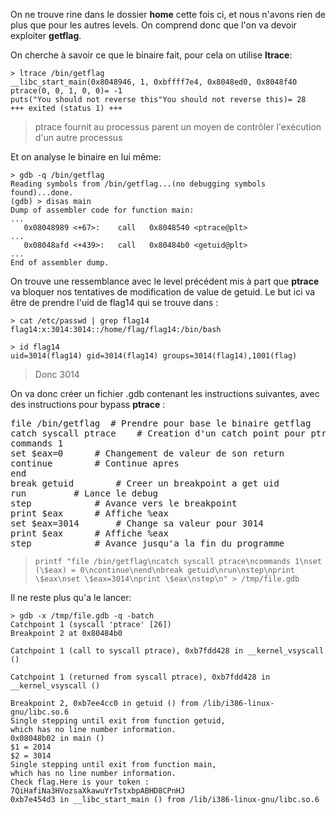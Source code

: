 On ne trouve rine dans le dossier **home** cette fois ci, et nous n'avons rien de plus que pour les autres levels. On comprend donc que l'on va devoir exploiter **getflag**.

On cherche à savoir ce que le binaire fait, pour cela on utilise **ltrace**:
<pre><code>> ltrace /bin/getflag
__libc_start_main(0x8048946, 1, 0xbffff7e4, 0x8048ed0, 0x8048f40 <unfinished ...>
ptrace(0, 0, 1, 0, 0)= -1
puts("You should not reverse this"You should not reverse this)= 28
+++ exited (status 1) +++
</code></pre>
> ptrace fournit au processus parent un moyen de contrôler l'exécution d'un autre processus

Et on analyse le binaire en lui même:
```
> gdb -q /bin/getflag
Reading symbols from /bin/getflag...(no debugging symbols found)...done.
(gdb) > disas main
Dump of assembler code for function main:
...
   0x08048989 <+67>:    call   0x8048540 <ptrace@plt>
...
   0x08048afd <+439>:   call   0x80484b0 <getuid@plt>
...
End of assembler dump.
```
On trouve une ressemblance avec le level précédent mis à part que **ptrace** va bloquer nos tentatives de modification de value de getuid.
Le but ici va être de prendre l'uid de flag14 qui se trouve dans :
<pre><code>> cat /etc/passwd | grep flag14
flag14:x:3014:3014::/home/flag/flag14:/bin/bash

> id flag14
uid=3014(flag14) gid=3014(flag14) groups=3014(flag14),1001(flag)
</code></pre>
> Donc 3014

On va donc créer un fichier .gdb contenant les instructions suivantes, avec des instructions pour bypass **ptrace** :
<pre>file /bin/getflag	# Prendre pour base le binaire getflag
catch syscall ptrace 	# Creation d'un catch point pour ptrace
commands 1
set $eax=0		# Changement de valeur de son return
continue		# Continue apres
end
break getuid		# Creer un breakpoint a get uid
run			# Lance le debug
step			# Avance vers le breakpoint
print $eax		# Affiche %eax
set $eax=3014		# Change sa valeur pour 3014
print $eax		# Affiche %eax
step			# Avance jusqu'a la fin du programme
</pre>
> <pre><code>printf "file /bin/getflag\ncatch syscall ptrace\ncommands 1\nset (\$eax) = 0\ncontinue\nend\nbreak getuid\nrun\nstep\nprint \$eax\nset \$eax=3014\nprint \$eax\nstep\n" > /tmp/file.gdb</code></pre>

Il ne reste plus qu'a le lancer:

<pre><code>> gdb -x /tmp/file.gdb -q -batch
Catchpoint 1 (syscall 'ptrace' [26])
Breakpoint 2 at 0x80484b0

Catchpoint 1 (call to syscall ptrace), 0xb7fdd428 in __kernel_vsyscall ()

Catchpoint 1 (returned from syscall ptrace), 0xb7fdd428 in __kernel_vsyscall ()

Breakpoint 2, 0xb7ee4cc0 in getuid () from /lib/i386-linux-gnu/libc.so.6
Single stepping until exit from function getuid,
which has no line number information.
0x08048b02 in main ()
$1 = 2014
$2 = 3014
Single stepping until exit from function main,
which has no line number information.
Check flag.Here is your token : 7QiHafiNa3HVozsaXkawuYrTstxbpABHD8CPnHJ
0xb7e454d3 in __libc_start_main () from /lib/i386-linux-gnu/libc.so.6
</code></pre>